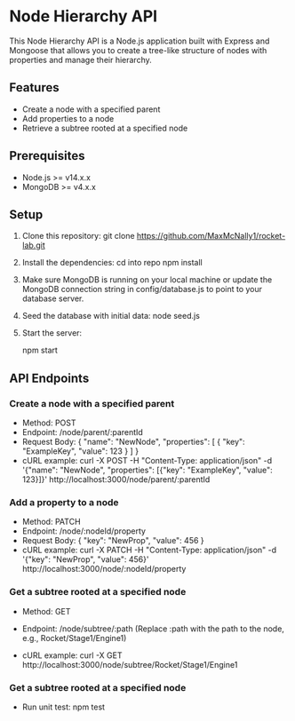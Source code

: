 # Node Hierarchy API

This Node Hierarchy API is a Node.js application built with Express and Mongoose that allows you to create a tree-like structure of nodes with properties and manage their hierarchy.

## Features

- Create a node with a specified parent
- Add properties to a node
- Retrieve a subtree rooted at a specified node

## Prerequisites

- Node.js >= v14.x.x
- MongoDB >= v4.x.x

## Setup

1. Clone this repository:
   git clone https://github.com/MaxMcNally1/rocket-lab.git

2. Install the dependencies:
   cd into repo
   npm install

3. Make sure MongoDB is running on your local machine or update the MongoDB connection string in config/database.js to point to your database server.

4. Seed the database with initial data:
   node seed.js

5. Start the server:

   npm start


## API Endpoints

### Create a node with a specified parent

- Method: POST
- Endpoint: /node/parent/:parentId
- Request Body:
  {
    "name": "NewNode",
    "properties": [
      {
        "key": "ExampleKey",
        "value": 123
      }
    ]
  }
- cURL example:
  curl -X POST -H "Content-Type: application/json" -d '{"name": "NewNode", "properties": [{"key": "ExampleKey", "value": 123}]}' http://localhost:3000/node/parent/:parentId

### Add a property to a node

- Method: PATCH
- Endpoint: /node/:nodeId/property
- Request Body:
  {
    "key": "NewProp",
    "value": 456
  }
- cURL example:
  curl -X PATCH -H "Content-Type: application/json" -d '{"key": "NewProp", "value": 456}' http://localhost:3000/node/:nodeId/property

### Get a subtree rooted at a specified node

- Method: GET
- Endpoint: /node/subtree/:path
  (Replace :path with the path to the node, e.g., Rocket/Stage1/Engine1)

- cURL example:
  curl -X GET http://localhost:3000/node/subtree/Rocket/Stage1/Engine1

### Get a subtree rooted at a specified node
- Run unit test: npm test
